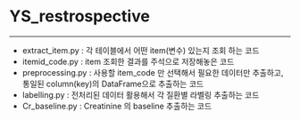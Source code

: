 # YS_restrospective

----

* extract_item.py : 각 테이블에서 어떤 item(변수) 있는지 조회 하는 코드
* itemid_code.py : item 조회한 결과를 주석으로 저장해놓은 코드
* preprocessing.py : 사용할 item_code 만 선택해서 필요한 데이터만 추출하고, 통일된 column(key)의 DataFrame으로 추출하는 코드
* labelling.py : 전처리된 데이터 활용해서 각 질환별 라벨링 추출하는 코드
* Cr_baseline.py : Creatinine 의 baseline 추출하는 코드
